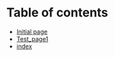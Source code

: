 # Table of contents

* [Initial page](README.md)
* [Test\_page1](test_page1.md)
* [index](untitled.md)

